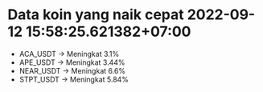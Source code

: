 # Data koin yang naik cepat 2022-09-12 15:58:25.621382+07:00

* ACA_USDT -> Meningkat 3.1%
* APE_USDT -> Meningkat 3.44%
* NEAR_USDT -> Meningkat 6.6%
* STPT_USDT -> Meningkat 5.84%
